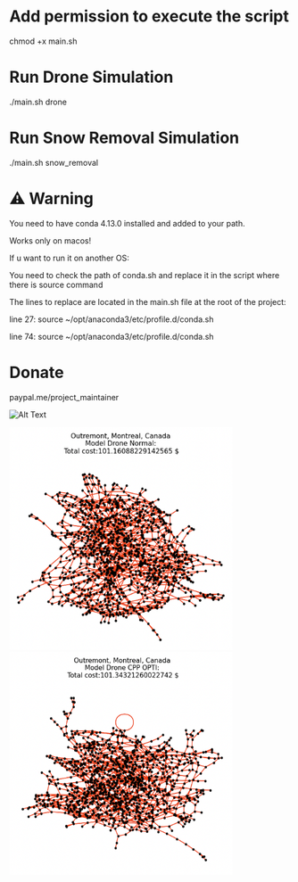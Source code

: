 # Add permission to execute the script
chmod +x main.sh
# Run Drone Simulation 
./main.sh drone

# Run Snow Removal Simulation
./main.sh snow_removal

# ⚠️ Warning
You need to have conda 4.13.0 installed and added to your path.

Works only on macos!

If u want to run it on another OS:

You need to check the path of conda.sh and replace it in the script where there is source command 

The lines to replace are located in the main.sh file at the root of the project:

line 27: source ~/opt/anaconda3/etc/profile.d/conda.sh

line 74: source ~/opt/anaconda3/etc/profile.d/conda.sh 

# Donate 
paypal.me/project_maintainer


![Alt Text](circuit_snow_removal/gif/cpp_route_animation.gif)

<div >
  <img src="circuit_drone_comp/Screenshot_2023-06-04_at_2.54.49_PM.png" alt="Image 1" width="400" height="400" />
  <img src="circuit_drone_comp/Screenshot_2023-06-04_at_2.55.04_PM.png" alt="Image 2" width="400" height="400" />
</div>

